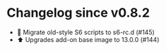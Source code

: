 # Changelog since v0.8.2
- 🔨 Migrate old-style S6 scripts to s6-rc.d (#145) 
- ⬆️ Upgrades add-on base image to 13.0.0 (#144) 
